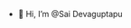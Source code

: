 - 👋 Hi, I’m @Sai Devaguptapu

<!---
sdevagup/sdevagup is a ✨ special ✨ repository because its `README.md` (this file) appears on your GitHub profile.
You can click the Preview link to take a look at your changes.
--->
